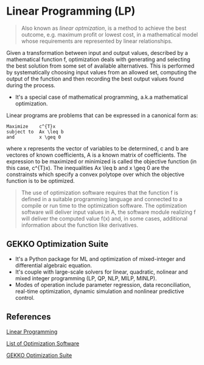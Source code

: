 # Linear Programming (LP)

> Also known as *linear optmization*, is a method to achieve the best outcome, e.g. maximum profit or lowest cost, in a mathematical model whose requirements are represented by linear relationships. 

Given a transformation between input and output values, described by a mathematical function f, optimization deals with generating and selecting the best solution from some set of available alternatives. This is performed by systematically choosing input values from an allowed set, computing the output of the function and then recording the best output values found during the process. 

* It's a special case of mathematical programming, a.k.a mathematical optimization.

Linear programs are problems that can be expressed in a canonical form as:

``` 
Maximize    c^{T}x 
subject to  Ax \leq b
and         x \geq 0
```

where x represents the vector of variables to be determined, c and b are vectores of known coefficients, A is a known matrix of coefficients. The expression to be maximized or minimized is called the objective function (in this case, c^{T}x). The inequalities Ax \leq b and x \geq 0 are the constrainsts which specify a convex polytope over which the objective function is to be optimized.

> The use of optimization software requires that the function f is defined in a suitable programming language and connected to a compile or run time to the optimization software. The optimization software will deliver input values in A, the software module realizing f will deliver the computed value f(x) and, in some cases, additional information about the function like derivatives.

## GEKKO Optimization Suite

* It's a Python package for ML and optimization of mixed-integer and differential algebraic equation. 
* It's couple with large-scale solvers for linear, quadratic, nolinear and mixed integer programming (LP, QP, NLP, MILP, MINLP).
* Modes of operation include parameter regression, data reconciliation, real-time optimization, dynamic simulation and nonlinear predictive control.



## References

[Linear Programming](https://en.wikipedia.org/wiki/Linear_programming)

[List of Optimization Software](https://en.wikipedia.org/wiki/List_of_optimization_software)

[GEKKO Optimization Suite](https://gekko.readthedocs.io/en/latest/)

